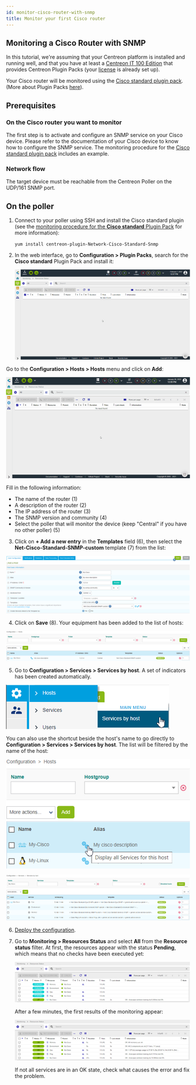 ```yaml
---
id: monitor-cisco-router-with-snmp
title: Monitor your first Cisco router
---
```


## Monitoring a Cisco Router with SNMP


In this tutorial, we're assuming that your Centreon platform is installed and running well, and that you have at least a [Centreon IT 100 Edition](it100.md) that provides Centreon Plugin Packs (your [license](../administration/licenses.md) is already set up).

Your Cisco router will be monitored using the [Cisco standard plugin pack](../integrations/plugin-packs/procedures/network-cisco-standard-snmp.md). (More about Plugin Packs [here](../monitoring/pluginpacks.md)). 


## Prerequisites

### On the Cisco router you want to monitor


The first step is to activate and configure an SNMP service on your Cisco device.
Please refer to the documentation of your Cisco device to know how to configure the SNMP service. The monitoring procedure for the [Cisco standard plugin pack](../integrations/plugin-packs/procedures/network-cisco-standard-snmp.md) includes an example.


### Network flow

The target device must be reachable from the Centreon Poller on the UDP/161 SNMP port.

## On the poller

1. Connect to your poller using SSH and install the Cisco standard plugin (see the [monitoring procedure for the **Cisco standard** Plugin Pack](../integrations/plugin-packs/procedures/network-cisco-standard-snmp.md) for more information):

   ```shell
   yum install centreon-plugin-Network-Cisco-Standard-Snmp
   ```

2. In the web interface, go to **Configuration > Plugin Packs**, search for the **Cisco standard** Plugin Pack and install it:

   ![image](../assets/getting-started/quick_start_cisco_0.gif)

Go to the **Configuration > Hosts > Hosts** menu and click on **Add**:

![image](../assets/getting-started/quick_start_cisco_1.gif)

Fill in the following information:

* The name of the router (1)
* A description of the router (2)
* The IP address of the router (3)
* The SNMP version and community (4)
* Select the poller that will monitor the device (keep "Central" if you have no other poller) (5)

3. Click on **+ Add a new entry** in the **Templates** field (6), then select the **Net-Cisco-Standard-SNMP-custom** template (7) from the list:

![image](../assets/getting-started/quick_start_cisco_2.png)

4. Click on **Save** (8). Your equipment has been added to the list of hosts:

![image](../assets/getting-started/quick_start_cisco_3.png)

5. Go to **Configuration > Services > Services by host**. A set of indicators has been created automatically.

![image](../assets/getting-started/quick_start_cisco_4a.png)

You can also use the shortcut beside the host's name to go directly to **Configuration > Services > Services by host**. The list will be filtered by the name of the host:

![image](../assets/getting-started/quick_start_cisco_4b.png)

![image](../assets/getting-started/quick_start_cisco_5.png)

6. [Deploy the configuration](first-supervision.md#deploying-a-configuration).

7. Go to **Monitoring > Resources Status** and select **All** from the **Resource status** filter. At first, the resources appear with the status **Pending**, which means that no checks have been executed yet:

   ![image](../assets/getting-started/quick_start_cisco_6.png)

   After a few minutes, the first results of the monitoring appear:

   ![image](../assets/getting-started/quick_start_cisco_7.png)

   If not all services are in an OK state, check what causes the error and fix the problem.
